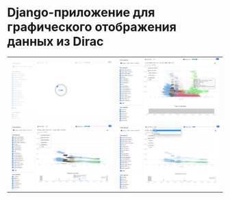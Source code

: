# Django-приложение для графического отображения данных из Dirac
<table>
  <tr>
    <td>
      <img src="/screenshots/1.png" />
    </td>
    <td>
      <img src="/screenshots/2.png" />
    </td>
  </tr>
  <tr>
    <td>
    <img src="/screenshots/3.png" />
    </td>
    <td>
    <img src="/screenshots/4.png" />
    </td>
  </tr>
</table>

